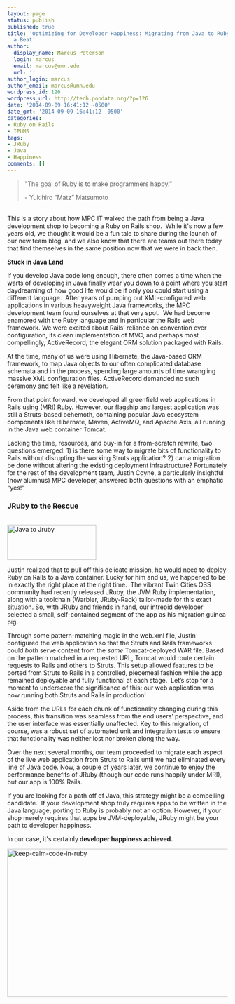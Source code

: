 ```yaml
---
layout: page
status: publish
published: true
title: 'Optimizing for Developer Happiness: Migrating from Java to Ruby Without Missing
  a Beat'
author:
  display_name: Marcus Peterson
  login: marcus
  email: marcus@umn.edu
  url: ''
author_login: marcus
author_email: marcus@umn.edu
wordpress_id: 126
wordpress_url: http://tech.popdata.org/?p=126
date: '2014-09-09 16:41:12 -0500'
date_gmt: '2014-09-09 16:41:12 -0500'
categories:
- Ruby on Rails
- IPUMS
tags:
- JRuby
- Java
- Happiness
comments: []
---
```

<blockquote>"The goal of Ruby is to make programmers happy.&rdquo;</p>
<p>- Yukihiro &ldquo;Matz&rdquo; Matsumoto</blockquote><br />
This is a story about how MPC IT walked the path from being a Java development shop to becoming a Ruby on Rails shop. &nbsp;While it's now a few years old, we thought it would be a fun tale to share during the launch of our new team blog, and we also know that there are teams out there today that find themselves in the same position now that we were in back then.</p>
<p><b>Stuck in Java Land</b></p>
<p>If you develop Java code long enough, there often&nbsp;comes a time when the warts of developing in Java finally wear you down to a point where you start daydreaming of how good life would be if only you could start using a different language. &nbsp;After years of pumping out XML-configured web applications in various heavyweight Java frameworks, the MPC development team found ourselves at that very spot. &nbsp;We had become enamored with the Ruby language and in particular the Rails web framework. We were excited about Rails&rsquo; reliance on convention over configuration, its clean implementation of MVC, and perhaps most compellingly, ActiveRecord, the elegant ORM solution packaged with Rails.</p>
<p>At the time, many of us were using Hibernate, the Java-based ORM framework, to map Java objects to our often complicated database schemata and in the process, spending large amounts of time wrangling massive XML configuration files. ActiveRecord demanded no such ceremony and felt like a revelation.</p>
<p>From that point forward, we developed all greenfield web applications in Rails using (MRI) Ruby. However, our flagship and largest application was still a Struts-based behemoth, containing popular Java ecosystem components like Hibernate, Maven, ActiveMQ, and Apache Axis, all running in the Java web container Tomcat.</p>
<p>Lacking the time, resources, and buy-in for a from-scratch rewrite, two questions emerged: 1) is there some way to migrate bits of functionality to Rails without disrupting the working Struts application? 2) can a migration be done without altering the existing deployment infrastructure? Fortunately for the rest of the development team, Justin Coyne, a particularly insightful (now alumnus) MPC developer, answered both questions with an emphatic &ldquo;yes!"</p>
<h3>JRuby to the Rescue</h3><br />
<a href="http://tech.popdata.org/wp-content/uploads/2014/09/java_jruby1.png"><img class="alignright wp-image-128 size-full" src="http://tech.popdata.org/wp-content/uploads/2014/09/java_jruby1.png" alt="Java to Jruby" width="203" height="80" /></a></p>
<p>Justin realized that to pull off this delicate mission, he would need to deploy Ruby on Rails to a Java container. Lucky for him and us, we happened to be in exactly the right place at the right time. &nbsp;The vibrant Twin Cities OSS community had recently released JRuby, the JVM Ruby implementation, along with a toolchain (Warbler, JRuby-Rack) tailor-made for this exact situation. So, with JRuby and friends in hand, our intrepid developer selected a small,&nbsp;self-contained segment of the app as his migration guinea pig.</p>
<p>Through some pattern-matching magic in the web.xml file, Justin configured the web application so that the Struts and Rails frameworks could <i>both</i> serve content from the <i>same</i> Tomcat-deployed WAR file. Based on the pattern matched in a requested URL, Tomcat would route certain requests to Rails and others to Struts. This setup allowed features to be ported from Struts to Rails in a controlled, piecemeal fashion while the app remained deployable and fully functional at each stage. &nbsp;Let&rsquo;s stop for a moment to underscore the significance of this: our web application was now running both Struts and Rails in production!</p>
<p>Aside from the URLs for each chunk of functionality changing during this process, this transition was seamless from the end users&rsquo; perspective, and the user interface was essentially unaffected. Key to this migration, of course, was a robust set of automated unit and integration tests to ensure that functionality was neither lost nor broken along the way.</p>
<p>Over the next several months, our team proceeded to migrate each aspect of the live web application from Struts to Rails until we had eliminated every line of Java code. Now, a couple of years later, we continue to enjoy the performance benefits of JRuby (though our code runs happily under MRI), but our app is 100% Rails.</p>
<p>If you are looking for a path off of Java, this strategy might be a compelling candidate. &nbsp;If your development shop truly requires apps to be written in the Java language, porting to Ruby is probably not an option. However, if your shop merely requires that apps be JVM-deployable, JRuby might be your path to developer happiness.</p>
<p>In our case, it's certainly<strong> developer happiness achieved.</strong></p>
<p><a href="http://tech.popdata.org/wp-content/uploads/2014/09/keep-calm-code-in-ruby-e1411412083867.png"><img class="alignnone size-full wp-image-140" src="http://tech.popdata.org/wp-content/uploads/2014/09/keep-calm-code-in-ruby-e1411412083867.png" alt="keep-calm-code-in-ruby" width="600" height="338" /></a></p>
